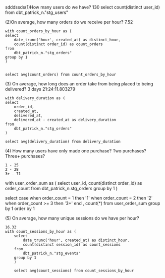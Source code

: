 sdddssds(1)How many users do we have?
    130
    select count(distinct user_id) from dbt_patrick_n."stg_users"

(2)On average, how many orders do we receive per hour?
    7.52

    with count_orders_by_hour as (
    select 
        date_trunc('hour', created_at) as distinct_hour,
        count(distinct order_id) as count_orders
    from
        dbt_patrick_n."stg_orders"
    group by 1
    )


    select avg(count_orders) from count_orders_by_hour

(3) On average, how long does an order take from being placed to being delivered?
    3 days 21:24:11.803279

    with delivery_duration as (
    select 
        order_id,
        created_at,
        delivered_at,
        delivered_at - created_at as delivery_duration
    from
        dbt_patrick_n."stg_orders"
    )

    select avg(delivery_duration) from delivery_duration

(4) How many users have only made one purchase? Two purchases? Three+ purchases?

    1 - 25
    2 - 28
    3+ - 71

with user_order_sum as (
  select 
    user_id, 
    count(distinct order_id) as order_count
  from dbt_patrick_n.stg_orders
  group by 1
  )
  
select 
  case 
  when order_count = 1 then '1'
  when order_count = 2 then '2'
  when order_count >= 3 then '3+'
  end
  , count(*)
from user_order_sum
group by 1
order by 1

(5) On average, how many unique sessions do we have per hour?

    16.32
    with count_sessions_by_hour as (
        select 
            date_trunc('hour', created_at) as distinct_hour,
            count(distinct session_id) as count_sessions
        from
            dbt_patrick_n."stg_events"
        group by 1
        )

        select avg(count_sessions) from count_sessions_by_hour
